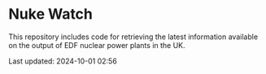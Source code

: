 # Nuke Watch

This repository includes code for retrieving the latest information available on the output of EDF nuclear power plants in the UK.

Last updated: 2024-10-01 02:56